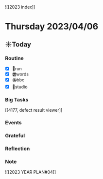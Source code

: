 ![[2023 index]]
# Thursday 2023/04/06
## ☀Today
### Routine
- [x] 🏃run
- [x] 🆎words
- [x] 📻bbc
- [x] 📘studio
### Big Tasks
[[4177, defect result viewer]]
### Events
### Grateful
### Reflection
### Note

![[2023 YEAR PLAN#04]]